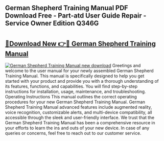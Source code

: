 ## German Shepherd Training Manual PDF Download Free - Part-atd User Guide Repair - Service Owner Edition Q346G

# <h2><a href="http://bc74995.oget.top/?id=German+Shepherd+Training+Manual">🔗Download New 👉🔴 German Shepherd Training Manual</a></h2>

[![German Shepherd Training Manual new download](https://i.imgur.com/5g1atiW.png)](http://bc74995.oget.top/?id=German+Shepherd+Training+Manual)
Greetings and welcome to the user manual for your newly assembled German Shepherd Training Manual. This manual is specifically designed to help you get started with your product and provide you with a thorough understanding of its features, functions, and capabilities. You will find step-by-step instructions for installation, usage, maintenance, and troubleshooting. Operating Instructions This manual outlines the correct operating procedures for your new German Shepherd Training Manual. German Shepherd Training Manual advanced features include augmented reality, voice recognition, customizable alerts, and multi-device compatibility, all accessible through the sleek and user-friendly interface. We trust that the German Shepherd Training Manual has been a comprehensive resource in your efforts to learn the ins and outs of your new device. In case of any queries or concerns, feel free to reach out to our customer service.
